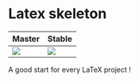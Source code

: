 # Latex skeleton 

| Master      |     Stable  |
|-------------|-------------|
|[![](https://travis-ci.org/maugern/latex-skeleton.svg?branch=master)](https://travis-ci.org/maugern/latex-skeleton) |[![](https://travis-ci.org/maugern/latex-skeleton.svg?branch=stable)](https://travis-ci.org/maugern/latex-skeleton)|



A good start for every LaTeX project !
